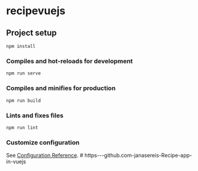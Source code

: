 # recipevuejs

## Project setup
```
npm install
```

### Compiles and hot-reloads for development
```
npm run serve
```

### Compiles and minifies for production
```
npm run build
```

### Lints and fixes files
```
npm run lint
```

### Customize configuration
See [Configuration Reference](https://cli.vuejs.org/config/).
#   h t t p s - - - g i t h u b . c o m - j a n a s e r e i s - R e c i p e - a p p - i n - v u e j s  
 